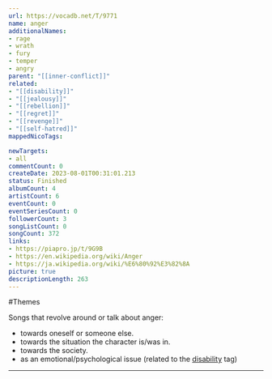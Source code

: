 ```yaml
---
url: https://vocadb.net/T/9771
name: anger
additionalNames: 
- rage
- wrath
- fury
- temper
- angry
parent: "[[inner-conflict]]"
related:
- "[[disability]]"
- "[[jealousy]]"
- "[[rebellion]]"
- "[[regret]]"
- "[[revenge]]"
- "[[self-hatred]]"
mappedNicoTags:

newTargets:
- all
commentCount: 0
createDate: 2023-08-01T00:31:01.213
status: Finished
albumCount: 4
artistCount: 6
eventCount: 0
eventSeriesCount: 0
followerCount: 3
songListCount: 0
songCount: 372
links: 
- https://piapro.jp/t/9G9B
- https://en.wikipedia.org/wiki/Anger
- https://ja.wikipedia.org/wiki/%E6%80%92%E3%82%8A
picture: true
descriptionLength: 263
---
```


#Themes

Songs that revolve around or talk about anger:
- towards oneself or someone else.
- towards the situation the character is/was in.
- towards the society.
- as an emotional/psychological issue (related to the [disability](https://vocadb.net/T/7703/disability) tag)

---

